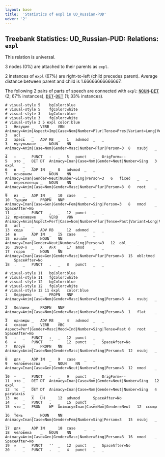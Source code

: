 ```yaml
---
layout: base
title:  'Statistics of expl in UD_Russian-PUD'
udver: '2'
---
```


## Treebank Statistics: UD_Russian-PUD: Relations: `expl`

This relation is universal.

3 nodes (0%) are attached to their parents as `expl`.

2 instances of `expl` (67%) are right-to-left (child precedes parent).
Average distance between parent and child is 1.66666666666667.

The following 2 pairs of parts of speech are connected with `expl`: <tt><a href="ru_pud-pos-NOUN.html">NOUN</a></tt>-<tt><a href="ru_pud-pos-DET.html">DET</a></tt> (2; 67% instances), <tt><a href="ru_pud-pos-DET.html">DET</a></tt>-<tt><a href="ru_pud-pos-DET.html">DET</a></tt> (1; 33% instances).


~~~ conllu
# visual-style 5	bgColor:blue
# visual-style 5	fgColor:white
# visual-style 3	bgColor:blue
# visual-style 3	fgColor:white
# visual-style 3 5 expl	color:blue
1	Живущие	_	VERB	VBN	Animacy=Anim|Aspect=Imp|Case=Nom|Number=Plur|Tense=Pres|Variant=Long|VerbForm=Part|Voice=Act	3	acl	_	_
2	здесь	_	ADV	RB	_	1	advmod	_	_
3	мусульмане	_	NOUN	NN	Animacy=Anim|Case=Nom|Gender=Masc|Number=Plur|Person=3	8	nsubj	_	_
4	—	_	PUNCT	-	_	5	punct	_	OrigForm=--
5	это	_	DET	DT	Animacy=Inan|Case=Nom|Gender=Neut|Number=Sing	3	expl	_	_
6	в	_	ADP	IN	_	8	advmod	_	_
7	основном	_	NOUN	NN	Animacy=Inan|Gender=Neut|Number=Sing|Person=3	6	fixed	_	_
8	переселенцы	_	NOUN	NN	Animacy=Anim|Case=Nom|Gender=Masc|Number=Plur|Person=3	0	root	_	_
9	из	_	ADP	IN	_	10	case	_	_
10	Турции	_	PROPN	NNP	Animacy=Inan|Case=Gen|Gender=Fem|Number=Sing|Person=3	8	nmod	_	SpaceAfter=No
11	,	_	PUNCT	,	_	12	punct	_	_
12	приехавшие	_	VERB	VBN	Animacy=Anim|Aspect=Perf|Case=Nom|Number=Plur|Tense=Past|Variant=Long|VerbForm=Part|Voice=Act	8	acl	_	_
13	сюда	_	ADV	RB	_	12	advmod	_	_
14	в	_	ADP	IN	_	15	case	_	_
15	начале	_	NOUN	NN	Animacy=Inan|Gender=Neut|Number=Sing|Person=3	12	obl	_	_
16	1960-х	_	X	AFX	_	17	amod	_	_
17	годов	_	NOUN	NN	Animacy=Inan|Case=Gen|Gender=Masc|Number=Plur|Person=3	15	obl:tmod	_	SpaceAfter=No
18	.	_	PUNCT	.	_	8	punct	_	_

~~~


~~~ conllu
# visual-style 11	bgColor:blue
# visual-style 11	fgColor:white
# visual-style 12	bgColor:blue
# visual-style 12	fgColor:white
# visual-style 12 11 expl	color:blue
1	Федерико	_	PROPN	NNP	Animacy=Anim|Case=Nom|Gender=Masc|Number=Sing|Person=3	4	nsubj	_	_
2	Феллини	_	PROPN	NNP	Animacy=Anim|Case=Nom|Gender=Masc|Number=Sing|Person=3	1	flat	_	_
3	однажды	_	ADV	RB	_	4	advmod	_	_
4	сказал	_	VERB	VBC	Aspect=Perf|Gender=Masc|Mood=Ind|Number=Sing|Tense=Past	0	root	_	SpaceAfter=No
5	:	_	PUNCT	:	_	12	punct	_	_
6	«	_	PUNCT	``	_	12	punct	_	SpaceAfter=No
7	Клоун	_	PROPN	NN	Animacy=Anim|Case=Nom|Gender=Masc|Number=Sing|Person=3	12	nsubj	_	_
8	для	_	ADP	IN	_	9	case	_	_
9	человечества	_	NOUN	NN	Animacy=Inan|Case=Gen|Gender=Neut|Number=Sing|Person=3	12	nmod	_	_
10	—	_	PUNCT	-	_	9	punct	_	OrigForm=--
11	это	_	DET	DT	Animacy=Inan|Case=Nom|Gender=Neut|Number=Sing	12	expl	_	_
12	то	_	DET	DT	Animacy=Inan|Case=Nom|Gender=Neut|Number=Sing	4	parataxis	_	_
13	же	_	X	UH	_	12	advmod	_	SpaceAfter=No
14	,	_	PUNCT	,	_	15	punct	_	_
15	что	_	PRON	WP	Animacy=Inan|Case=Nom|Gender=Neut	12	ccomp	_	_
16	тень	_	NOUN	NN	Animacy=Inan|Case=Nom|Gender=Fem|Number=Sing|Person=3	15	nsubj	_	_
17	для	_	ADP	IN	_	18	case	_	_
18	человека	_	NOUN	NN	Animacy=Anim|Case=Gen|Gender=Masc|Number=Sing|Person=3	16	nmod	_	SpaceAfter=No
19	»	_	PUNCT	''	_	12	punct	_	SpaceAfter=No
20	.	_	PUNCT	.	_	4	punct	_	_

~~~


